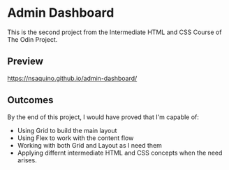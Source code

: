 # Admin Dashboard
This is the second project from the Intermediate HTML and CSS Course of The Odin Project.

## Preview

https://nsaquino.github.io/admin-dashboard/

## Outcomes

By the end of this project, I would have proved that I'm capable of:
- Using Grid to build the main layout
- Using Flex to work with the content flow
- Working with both Grid and Layout as I need them
- Applying differnt intermediate HTML and CSS concepts when the need arises.
